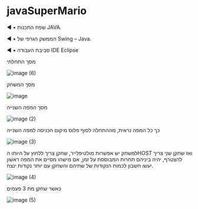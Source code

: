 # javaSuperMario

◄ ▪ שפת התכנות JAVA.

◄ ▪ הממשק הגרפי של Swing – Java.

◄ ▪ סביבת העבודה IDE Eclipse

מסך התחלתי

![image (6)](https://github.com/nivsasi1/javaSuperMario/assets/136849172/05ace5c5-42ae-482a-9307-2d566ddd432c)

מסך המשחק

![image](https://github.com/nivsasi1/javaSuperMario/assets/136849172/5576bd96-860f-40aa-88e7-c0a03853c7c5)

מסך המפה השנייה

![image (2)](https://github.com/nivsasi1/javaSuperMario/assets/136849172/339ddad9-28ec-4d69-94dd-98f169f3c6f5)

כך כל המפה נראית, מההתחלה לסוף פלוס מיקום הכניסה למפה השנייה

![image (3)](https://github.com/nivsasi1/javaSuperMario/assets/136849172/35f72c82-2385-464e-abef-af319ebc70ca)

למשחק יש אפשרות מולטיפלייר, שחקן צריך ללחוץ על היותו הHOST ואז שחקן שני צריך להצטרף, יהיה ביניהם תחרות המבוססת על זמן, אם מישהו מסיים את המפה ראשון יעשו חשבון לכמות הנקודות של שתיהם והשחקן עם יותר נקודות ינצח. 

![image (4)](https://github.com/nivsasi1/javaSuperMario/assets/136849172/e4cc90bb-611d-48c7-8623-303aa3fbd401)

כאשר שחקן מת 3 פעמים

![image (5)](https://github.com/nivsasi1/javaSuperMario/assets/136849172/5bba9f28-da75-412a-b127-1ca3bf8992bf)
